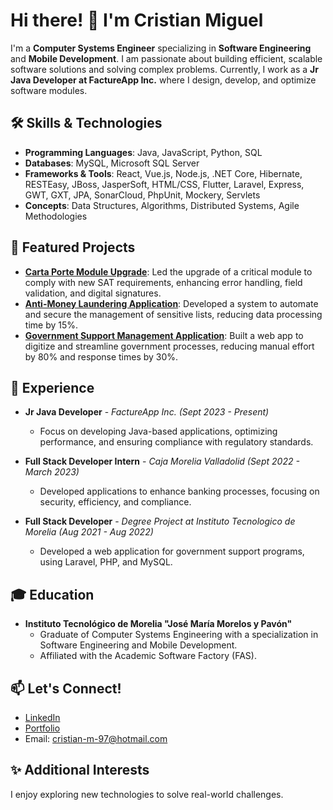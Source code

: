 # Hi there! 👋 I'm Cristian Miguel

I'm a **Computer Systems Engineer** specializing in **Software Engineering** and **Mobile Development**. I am passionate about building efficient, scalable software solutions and solving complex problems. Currently, I work as a **Jr Java Developer at FactureApp Inc.** where I design, develop, and optimize software modules.

## 🛠️ Skills & Technologies

- **Programming Languages**: Java, JavaScript, Python, SQL
- **Databases**: MySQL, Microsoft SQL Server
- **Frameworks & Tools**: React, Vue.js, Node.js, .NET Core, Hibernate, RESTEasy, JBoss, JasperSoft, HTML/CSS, Flutter, Laravel, Express, GWT, GXT, JPA, SonarCloud, PhpUnit, Mockery, Servlets
- **Concepts**: Data Structures, Algorithms, Distributed Systems, Agile Methodologies

## 🌟 Featured Projects

- **[Carta Porte Module Upgrade](#)**: Led the upgrade of a critical module to comply with new SAT requirements, enhancing error handling, field validation, and digital signatures.
- **[Anti-Money Laundering Application](#)**: Developed a system to automate and secure the management of sensitive lists, reducing data processing time by 15%.
- **[Government Support Management Application](#)**: Built a web app to digitize and streamline government processes, reducing manual effort by 80% and response times by 30%.

## 💼 Experience

- **Jr Java Developer** - *FactureApp Inc.* *(Sept 2023 - Present)*
  - Focus on developing Java-based applications, optimizing performance, and ensuring compliance with regulatory standards.
  
- **Full Stack Developer Intern** - *Caja Morelia Valladolid* *(Sept 2022 - March 2023)*
  - Developed applications to enhance banking processes, focusing on security, efficiency, and compliance.
  
- **Full Stack Developer** - *Degree Project at Instituto Tecnologico de Morelia* *(Aug 2021 - Aug 2022)*
  - Developed a web application for government support programs, using Laravel, PHP, and MySQL.

## 🎓 Education

- **Instituto Tecnológico de Morelia "José María Morelos y Pavón"**
  - Graduate of Computer Systems Engineering with a specialization in Software Engineering and Mobile Development.
  - Affiliated with the Academic Software Factory (FAS).

## 📫 Let's Connect!

- [LinkedIn](https://www.linkedin.com/in/cristian-miguel-marin-barrera-936803200)
- [Portfolio](https://cristian-miguel.github.io/Portafolio/)
- Email: cristian-m-97@hotmail.com

## ✨ Additional Interests

I enjoy exploring new technologies to solve real-world challenges.

<!--
**Cristian-Miguel/Cristian-Miguel** is a ✨ _special_ ✨ repository because its `README.md` (this file) appears on your GitHub profile.

Here are some ideas to get you started:

- 🔭 I’m currently working on ...
- 🌱 I’m currently learning ...
- 👯 I’m looking to collaborate on ...
- 🤔 I’m looking for help with ...
- 💬 Ask me about ...
- 📫 How to reach me: ...
- 😄 Pronouns: ...
- ⚡ Fun fact: ...
-->
